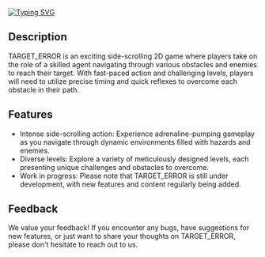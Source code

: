 [![Typing SVG](https://readme-typing-svg.demolab.com?font=Honk&size=70&duration=4000&pause=10000&center=true&vCenter=true&random=false&width=800&height=100&lines=TARGET_ERROR)](https://git.io/typing-svg)

## Description
TARGET_ERROR is an exciting side-scrolling 2D game where players take on the role of a skilled agent navigating through various obstacles and enemies to reach their target. With fast-paced action and challenging levels, players will need to utilize precise timing and quick reflexes to overcome each obstacle in their path.

## Features
- Intense side-scrolling action: Experience adrenaline-pumping gameplay as you navigate through dynamic environments filled with hazards and enemies.
- Diverse levels: Explore a variety of meticulously designed levels, each presenting unique challenges and obstacles to overcome.
- Work in progress: Please note that TARGET_ERROR is still under development, with new features and content regularly being added.

## Feedback
We value your feedback! If you encounter any bugs, have suggestions for new features, or just want to share your thoughts on TARGET_ERROR, please don't hesitate to reach out to us.
